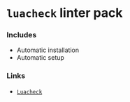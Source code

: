 # `luacheck` linter pack

### Includes

- Automatic installation
- Automatic setup

### Links

- [`Luacheck`](https://github.com/mpeterv/luacheck)
